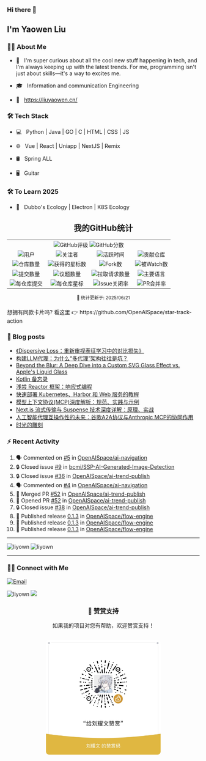 ### Hi there 👋<h2> I'm Yaowen Liu</h2>

<!--
<img align='right' src="https://media.giphy.com/media/M9gbBd9nbDrOTu1Mqx/giphy.gif" width="230" alt="my">
-->
<img src="https://media.tenor.com/images/df8c44a1d20ab367fdcb21880985fd33/tenor.gif" align="right"  width="30%" alt=""/>

### 👨🏻 About Me

- 🤔 &nbsp; I'm super curious about all the cool new stuff happening in tech,
  and I'm always keeping up with the latest trends. For me, programming isn't
  just about skills—it's a way to excites me.

- 🎓 &nbsp; Information and communication Engineering

- 📰 &nbsp; https://liuyaowen.cn/

### 🛠 Tech Stack

- 💻 &nbsp; Python | Java | GO | C | HTML | CSS | JS  

- 🌐 &nbsp; Vue | React | Uniapp | NextJS | Remix 

- 🛢 &nbsp; Spring ALL 

- 🖥 &nbsp; Guitar  

### 🛠 To Learn 2025

- 🔧 &nbsp; Dubbo's Ecology | Electron  | K8S Ecology

<!-- BEGIN_GITHUB_STATS -->
<div align="center">

## 我的GitHub统计

<table>
  <tr>
    <td align="center" colspan="4">
      <img alt="GitHub评级" src="https://img.shields.io/badge/Grade-S+-FB2?style=for-the-badge&logo=github&logoColor=white" />
      <img alt="GitHub分数" src="https://img.shields.io/badge/Score-1762-FB2?style=for-the-badge&logo=github&logoColor=white" />
    </td>
  </tr>
  <tr>
    <td align="center">
      <img alt="用户" src="https://img.shields.io/badge/User-liyown-2D9EF1?style=for-the-badge&logo=github&logoColor=white" />
    </td>
    <td align="center">
      <img alt="关注者" src="https://img.shields.io/badge/Followers-17-2D9EF1?style=for-the-badge&logo=github&logoColor=white" />
    </td>
    <td align="center">
      <img alt="活跃时间" src="https://img.shields.io/badge/Years_Active-4.4-2D9EF1?style=for-the-badge&logo=github&logoColor=white" />
    </td>
    <td align="center">
      <img alt="贡献仓库" src="https://img.shields.io/badge/Contributed_To-21-2D9EF1?style=for-the-badge&logo=github&logoColor=white" />
    </td>
  </tr>
  <tr>
    <td align="center">
      <img alt="仓库数量" src="https://img.shields.io/badge/Repositories-51-26A641?style=for-the-badge&logo=github&logoColor=white" />
    </td>
    <td align="center">
      <img alt="获得的星标数" src="https://img.shields.io/badge/Stars-1739-FFD94C?style=for-the-badge&logo=github&logoColor=black" />
    </td>
    <td align="center">
      <img alt="Fork数" src="https://img.shields.io/badge/Forked-251-26A641?style=for-the-badge&logo=github&logoColor=white" />
    </td>
    <td align="center">
      <img alt="被Watch数" src="https://img.shields.io/badge/Watched-1739-26A641?style=for-the-badge&logo=github&logoColor=white" />
    </td>
  </tr>
  <tr>
    <td align="center">
      <img alt="提交数量" src="https://img.shields.io/badge/Commits-704-2188FF?style=for-the-badge&logo=git&logoColor=white" />
    </td>
    <td align="center">
      <img alt="议题数量" src="https://img.shields.io/badge/Issues-50-F74D53?style=for-the-badge&logo=github&logoColor=white" />
    </td>
    <td align="center">
      <img alt="拉取请求数量" src="https://img.shields.io/badge/Pull_Requests-12-A371F7?style=for-the-badge&logo=github&logoColor=white" />
    </td>
    <td align="center">
      <img alt="主要语言" src="https://img.shields.io/badge/Top_Language-Python-2188FF?style=for-the-badge&logo=github&logoColor=white" />
    </td>
  </tr>
  <tr>
    <td align="center">
      <img alt="每仓库提交" src="https://img.shields.io/badge/Commits_Per_Repo-14-2188FF?style=for-the-badge&logo=git&logoColor=white" />
    </td>
    <td align="center">
      <img alt="每仓库星标" src="https://img.shields.io/badge/Stars_Per_Repo-34.1-FFD94C?style=for-the-badge&logo=github&logoColor=black" />
    </td>
    <td align="center">
      <img alt="Issue关闭率" src="https://img.shields.io/badge/Issue_Close_Rate-74%25-F74D53?style=for-the-badge&logo=github&logoColor=white" />
    </td>
    <td align="center">
      <img alt="PR合并率" src="https://img.shields.io/badge/PR_Merge_Rate-83%25-A371F7?style=for-the-badge&logo=github&logoColor=white" />
    </td>
  </tr>
</table>

<sup>📅 统计更新于: 2025/06/21</sup>

</div>
<!-- END_GITHUB_STATS -->
想拥有同款卡片吗? 看这里 👉 https://github.com/OpenAISpace/star-track-action


### 📰 Blog posts

<!-- BLOG-POST-LIST:START -->
- [《Dispersive Loss：重新审视表征学习中的对比损失》](https://liuyaowen.cn/posts/machinelearning/202506162)
- [构建LLM代理：为什么“多代理”架构往往是坑？](https://liuyaowen.cn/posts/default/202506131)
- [Beyond the Blur: A Deep Dive into a Custom SVG Glass Effect vs. Apple&#39;s Liquid Glass](https://liuyaowen.cn/posts/default/202506121)
- [Kotlin 备忘录](https://liuyaowen.cn/posts/default/202506091)
- [浅尝 Reactor 框架：响应式编程](https://liuyaowen.cn/posts/codenotes/202506061)
- [快速部署 Kubernetes、Harbor 和 Web 服务的教程](https://liuyaowen.cn/posts/default/202505121)
- [模型上下文协议&lpar;MCP&rpar;深度解析：规范、实践与示例](https://liuyaowen.cn/posts/default/202504281)
- [Next.js 流式传输与 Suspense 技术深度详解：原理、实战](https://liuyaowen.cn/posts/default/20250418)
- [人工智能代理互操作性的未来：谷歌A2A协议与Anthropic MCP的协同作用](https://liuyaowen.cn/posts/default/20250414)
- [时光的雕刻](https://liuyaowen.cn/notes/5)
<!-- BLOG-POST-LIST:END -->

### ⚡️ Recent Activity

<!--START_SECTION:activity-->
1. 🗣 Commented on [#5](https://github.com/OpenAISpace/ai-navigation/issues/5#issuecomment-2955377459) in [OpenAISpace/ai-navigation](https://github.com/OpenAISpace/ai-navigation)
2. 🔒 Closed issue [#9](https://github.com/bcmi/SSP-AI-Generated-Image-Detection/issues/9) in [bcmi/SSP-AI-Generated-Image-Detection](https://github.com/bcmi/SSP-AI-Generated-Image-Detection)
3. 🔒 Closed issue [#36](https://github.com/OpenAISpace/ai-trend-publish/issues/36) in [OpenAISpace/ai-trend-publish](https://github.com/OpenAISpace/ai-trend-publish)
4. 🗣 Commented on [#4](https://github.com/OpenAISpace/ai-navigation/issues/4#issuecomment-2924963901) in [OpenAISpace/ai-navigation](https://github.com/OpenAISpace/ai-navigation)
5. 🎉 Merged PR [#52](https://github.com/OpenAISpace/ai-trend-publish/pull/52) in [OpenAISpace/ai-trend-publish](https://github.com/OpenAISpace/ai-trend-publish)
6. 💪 Opened PR [#52](https://github.com/OpenAISpace/ai-trend-publish/pull/52) in [OpenAISpace/ai-trend-publish](https://github.com/OpenAISpace/ai-trend-publish)
7. 🔒 Closed issue [#38](https://github.com/OpenAISpace/ai-trend-publish/issues/38) in [OpenAISpace/ai-trend-publish](https://github.com/OpenAISpace/ai-trend-publish)
8. 🚀 Published release [0.1.3](https://github.com/OpenAISpace/flow-engine/releases/tag/0.1.3) in [OpenAISpace/flow-engine](https://github.com/OpenAISpace/flow-engine)
9. 🚀 Published release [0.1.3](https://github.com/OpenAISpace/flow-engine/releases/tag/0.1.3) in [OpenAISpace/flow-engine](https://github.com/OpenAISpace/flow-engine)
10. 🚀 Published release [0.1.3](https://github.com/OpenAISpace/flow-engine/releases/tag/0.1.3) in [OpenAISpace/flow-engine](https://github.com/OpenAISpace/flow-engine)
<!--END_SECTION:activity-->



<hr>

<img src="https://github-readme-stats.vercel.app/api/top-langs?username=liyown&show_icons=true&locale=en&layout=compact" alt="liyown" style="height: 190px; width: auto; " />

<img src="https://api.githubtrends.io/user/svg/liyown/repos?time_range=one_year&loc_metric=changed&theme=classic" alt="liyown" />

<hr>

### 🤝🏻 Connect with Me

<p align="center">

<a href="mailto:liuyaowen.smile@gmail.com"><img alt="Email" src="https://img.shields.io/badge/Email-liuyaowen.smile@gmail.com-blue?style=flat-square&logo=gmail"></a>

</p>

<img src="https://komarev.com/ghpvc/?username=liyown&label=Profile%20views&color=0e75b6&style=flat" alt="liyown" />
<img src="https://media.giphy.com/media/dxn6fRlTIShoeBr69N/giphy.gif" width="30">

<div align="center">

### 🎁 赞赏支持

如果我的项目对您有帮助，欢迎赞赏支持！

<img src="image/liuyaowen.jpg" alt="赞赏码" width="300px" style="border-radius: 8px; margin: 15px 0;" />

</div>

